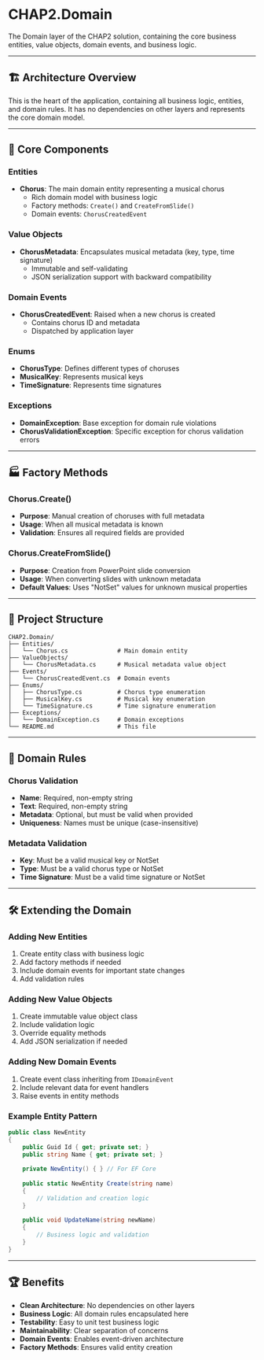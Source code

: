 # CHAP2.Domain

The Domain layer of the CHAP2 solution, containing the core business entities, value objects, domain events, and business logic.

---

## 🏗️ Architecture Overview

This is the heart of the application, containing all business logic, entities, and domain rules. It has no dependencies on other layers and represents the core domain model.

---

## 🧩 Core Components

### Entities
- **Chorus**: The main domain entity representing a musical chorus
  - Rich domain model with business logic
  - Factory methods: `Create()` and `CreateFromSlide()`
  - Domain events: `ChorusCreatedEvent`

### Value Objects
- **ChorusMetadata**: Encapsulates musical metadata (key, type, time signature)
  - Immutable and self-validating
  - JSON serialization support with backward compatibility

### Domain Events
- **ChorusCreatedEvent**: Raised when a new chorus is created
  - Contains chorus ID and metadata
  - Dispatched by application layer

### Enums
- **ChorusType**: Defines different types of choruses
- **MusicalKey**: Represents musical keys
- **TimeSignature**: Represents time signatures

### Exceptions
- **DomainException**: Base exception for domain rule violations
- **ChorusValidationException**: Specific exception for chorus validation errors

---

## 🏭 Factory Methods

### Chorus.Create()
- **Purpose**: Manual creation of choruses with full metadata
- **Usage**: When all musical metadata is known
- **Validation**: Ensures all required fields are provided

### Chorus.CreateFromSlide()
- **Purpose**: Creation from PowerPoint slide conversion
- **Usage**: When converting slides with unknown metadata
- **Default Values**: Uses "NotSet" values for unknown musical properties

---

## 📁 Project Structure

```
CHAP2.Domain/
├── Entities/
│   └── Chorus.cs              # Main domain entity
├── ValueObjects/
│   └── ChorusMetadata.cs      # Musical metadata value object
├── Events/
│   └── ChorusCreatedEvent.cs  # Domain events
├── Enums/
│   ├── ChorusType.cs          # Chorus type enumeration
│   ├── MusicalKey.cs          # Musical key enumeration
│   └── TimeSignature.cs       # Time signature enumeration
├── Exceptions/
│   └── DomainException.cs     # Domain exceptions
└── README.md                  # This file
```

---

## 🔧 Domain Rules

### Chorus Validation
- **Name**: Required, non-empty string
- **Text**: Required, non-empty string
- **Metadata**: Optional, but must be valid when provided
- **Uniqueness**: Names must be unique (case-insensitive)

### Metadata Validation
- **Key**: Must be a valid musical key or NotSet
- **Type**: Must be a valid chorus type or NotSet
- **Time Signature**: Must be a valid time signature or NotSet

---

## 🛠️ Extending the Domain

### Adding New Entities
1. Create entity class with business logic
2. Add factory methods if needed
3. Include domain events for important state changes
4. Add validation rules

### Adding New Value Objects
1. Create immutable value object class
2. Include validation logic
3. Override equality methods
4. Add JSON serialization if needed

### Adding New Domain Events
1. Create event class inheriting from `IDomainEvent`
2. Include relevant data for event handlers
3. Raise events in entity methods

### Example Entity Pattern
```csharp
public class NewEntity
{
    public Guid Id { get; private set; }
    public string Name { get; private set; }
    
    private NewEntity() { } // For EF Core
    
    public static NewEntity Create(string name)
    {
        // Validation and creation logic
    }
    
    public void UpdateName(string newName)
    {
        // Business logic and validation
    }
}
```

---

## 🏆 Benefits

- **Clean Architecture**: No dependencies on other layers
- **Business Logic**: All domain rules encapsulated here
- **Testability**: Easy to unit test business logic
- **Maintainability**: Clear separation of concerns
- **Domain Events**: Enables event-driven architecture
- **Factory Methods**: Ensures valid entity creation 